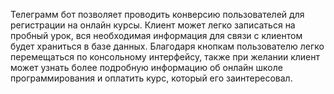 Телеграмм бот позволяет проводить конверсию пользователей для регистрации на онлайн курсы. Клиент может легко записаться на пробный урок, вся необходимая информация для связи с клиентом будет храниться в базе данных.
Благодаря кнопкам пользователю легко перемещаться по консольному интерфейсу, также при желании клиент может узнать более подробную информацию об онлайн школе программирования и оплатить курс, который его заинтересовал. 
